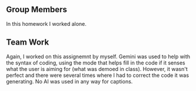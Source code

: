 ## Group Members
In this homework I worked alone.

## Team Work
Again, I worked on this assignemnt by myself. Gemini was used to help with the syntax of coding, using the mode that helps fill in the code if it senses what the user is aiming for (what was demoed in class). However, it wasn't perfect and there were several times where I had to correct the code it was generating. No AI was used in any way for captions.
